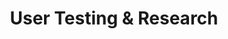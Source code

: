 ---
# This topic lives at
# https://digital.gov/topics/user-testing-and-research

# Topic Title
title: "User Testing & Research"

# description — keep it short and clear
summary: ""

# Weight
weight: 1

# For more information on managing topics,
# see https://github.com/GSA/digitalgov.gov/wiki/topics
---